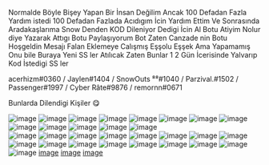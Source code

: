 
Normalde Böyle Bişey Yapan Bir İnsan Değilim Ancak 100 Defadan Fazla Yardım istedi 100 Defadan Fazlada Acıdıgım İcin
Yardım Ettim Ve Sonrasında Aradakaşlarıma Snow Denden KOD Dileniyor Dedigi İcin Al Botu Atiyim Nolur diye Yazarak Attıgı Botu 
Paylaşıyorum Bot Zaten Canzade nin Botu Hoşgeldin Mesajı Falan Eklemeye Calışmış Eşşolu Eşşek Ama Yapamamış Onu bile Buraya Yeni SS ler 
Atılıcak Zaten Bunlar 1 2 Gün İcerisinde Yalvarıp Kod İstedigi SS ler

acerhizm#0360
/
Jaylen#1404
/
SnowOuts ⁸⁸#1040
/
Parzival.#1502
/
Passenger#1997
/
Cyber Râte#9876
/
remornn#0671


Bunlarda Dilendigi Kişiler 😋

![image](https://media.discordapp.net/attachments/971875586723176448/983375027464450078/unknown.png)
![image](https://media.discordapp.net/attachments/971875586723176448/983379305763586048/unknown.png)
![image](https://media.discordapp.net/attachments/971875586723176448/983147643884666941/unknown.png)
![image](https://media.discordapp.net/attachments/971875586723176448/982898572192284762/IMG_20220605_094725.jpg?width=954&height=678)
![image](https://media.discordapp.net/attachments/971875586723176448/982758349764427776/unknown.png)
![image](https://media.discordapp.net/attachments/971875586723176448/982319065613873182/bilinmeyen.jpeg?width=626&height=678)
![image](https://media.discordapp.net/attachments/971875586723176448/982318665867362324/bilinmeyen.jpeg?width=489&height=678)
![image](https://media.discordapp.net/attachments/971875586723176448/981654489243205682/unknown.png)
![image](https://media.discordapp.net/attachments/971875586723176448/981653988648820806/unknown.png)
![image](https://media.discordapp.net/attachments/971875586723176448/981631061668823080/unknown.png)
![image](https://media.discordapp.net/attachments/971875586723176448/981630885277352016/unknown.png)
![image](https://media.discordapp.net/attachments/971875586723176448/981630562030723172/unknown.png)
![image](https://media.discordapp.net/attachments/971875586723176448/981630420892409886/bilinmeyen.jpeg?width=305&height=678)  
![image](https://media.discordapp.net/attachments/971875586723176448/983395091580346428/unknown.png)
![image](https://media.discordapp.net/attachments/971875586723176448/983395442773614672/unknown.png)
![image](https://media.discordapp.net/attachments/971875586723176448/983394796167118878/unknown.png)
![image](https://media.discordapp.net/attachments/971875586723176448/983394757092986930/unknown.png)
![image](https://media.discordapp.net/attachments/971875586723176448/983394714084597790/unknown.png)
![image](https://media.discordapp.net/attachments/971875586723176448/983394684686704670/unknown.png?width=631&height=679)
![image](https://media.discordapp.net/attachments/971875586723176448/983394655523717160/unknown.png)
![image](https://media.discordapp.net/attachments/971875586723176448/983394595666808892/unknown.png)
![image](https://media.discordapp.net/attachments/971875586723176448/983394429777899600/unknown.png)
![image](https://media.discordapp.net/attachments/971875586723176448/983394400027693116/unknown.png)
![image](https://media.discordapp.net/attachments/971875586723176448/983394365177225297/unknown.png)
![image](https://media.discordapp.net/attachments/983398450597093436/983399108058427453/IMG_3998.png?width=535&height=678)
![image](https://media.discordapp.net/attachments/983398450597093436/983399108331073546/IMG_3999.png?width=479&height=679)
![image](https://media.discordapp.net/attachments/983398450597093436/983399108645634088/IMG_4001.png?width=477&height=679)
![image](https://media.discordapp.net/attachments/983398450597093436/983399443976044564/unknown.png)
![image](https://media.discordapp.net/attachments/983398450597093436/983401509196791868/unknown.png?width=345&height=678)
![image](https://media.discordapp.net/attachments/983398450597093436/983402740342476880/unknown.png?width=615&height=679)
[image](https://media.discordapp.net/attachments/983398450597093436/983402740342476880/unknown.png?width=615&height=679)
[image](https://media.discordapp.net/attachments/983398450597093436/983402740560568380/unknown.png?width=372&height=678)
[image](https://media.discordapp.net/attachments/983398450597093436/983402740791279646/unknown.png)
